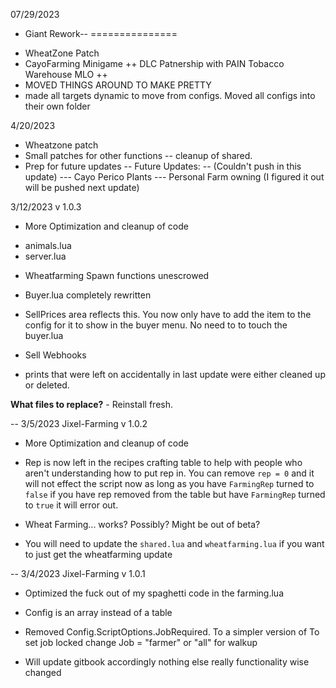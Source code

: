 07/29/2023
- Giant Rework--
===============
+ WheatZone Patch
+ CayoFarming Minigame
++ DLC Patnership with PAIN Tobacco Warehouse MLO ++
+ MOVED THINGS AROUND TO MAKE PRETTY
+ made all targets dynamic to move from configs. Moved all configs into their own folder


4/20/2023
- Wheatzone patch
- Small patches for other functions
-- cleanup of shared.
- Prep for future updates
-- Future Updates:
-- (Couldn't push in this update)
--- Cayo Perico Plants
--- Personal Farm owning  (I figured it out will be pushed next update)



3/12/2023
v 1.0.3
- More Optimization and cleanup of code
+ animals.lua
+ server.lua

- Wheatfarming Spawn functions unescrowed

- Buyer.lua completely rewritten

- SellPrices area reflects this. You now only have to add the item to the config for it to show in the buyer menu. No need to to touch the buyer.lua

- Sell Webhooks

- prints that were left on accidentally in last update were either cleaned up or deleted.

**What files to replace?** - Reinstall fresh.

-- 3/5/2023
Jixel-Farming v 1.0.2
- More Optimization and cleanup of code

- Rep is now left in the recipes crafting table to help with people who aren't understanding how to put rep in.
You can remove `rep = 0` and it will not effect the script now as long as you have `FarmingRep` turned to `false`
if you have rep removed from the table but have `FarmingRep` turned to `true` it will error out.

- Wheat Farming... works? Possibly? Might be out of beta?

- You will need to update the `shared.lua` and `wheatfarming.lua` if you want to just get the wheatfarming update


-- 3/4/2023
Jixel-Farming v 1.0.1
- Optimized the fuck out of my spaghetti code in the farming.lua

- Config is an array instead of a table

- Removed Config.ScriptOptions.JobRequired. To a simpler version of To set job locked change Job = "farmer" or "all" for walkup

- Will update gitbook accordingly nothing else really functionality wise changed

